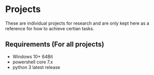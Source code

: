 # Projects

These are individual projects for research and are only kept here as a reference for how to achieve certian tasks.

## Requirements (For all projects)

* Windows 10+ 64Bit
* powershell core 7.x
* python 3 latest release


